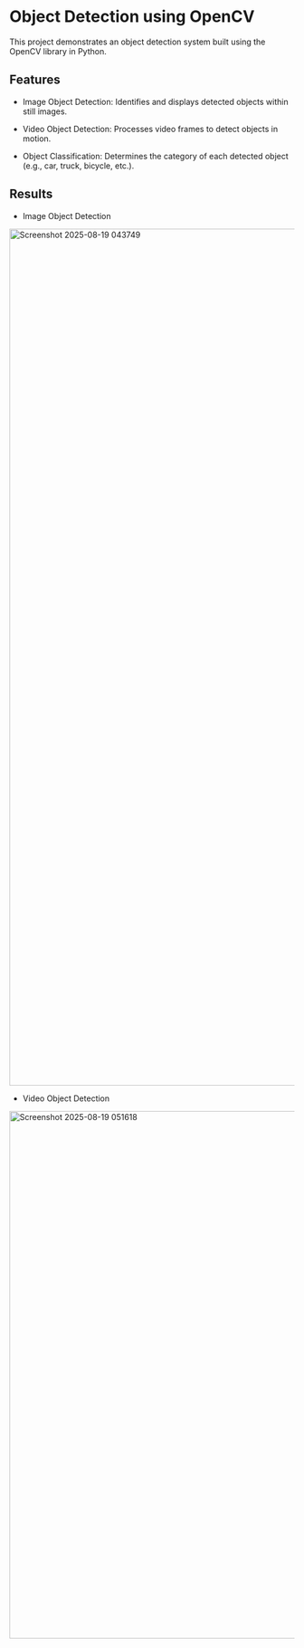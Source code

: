# Object Detection using OpenCV

This project demonstrates an object detection system built using the OpenCV library in Python.

## Features
- Image Object Detection: Identifies and displays detected objects within still images.

- Video Object Detection: Processes video frames to detect objects in motion.

- Object Classification: Determines the category of each detected object (e.g., car, truck, bicycle, etc.).


## Results
- Image Object Detection
<img width="2292" height="1514" alt="Screenshot 2025-08-19 043749" src="https://github.com/user-attachments/assets/711a98d5-0d4a-4007-b6e0-75f1e437bc40" />


- Video Object Detection
<img width="1766" height="932" alt="Screenshot 2025-08-19 051618" src="https://github.com/user-attachments/assets/fc3d3e4d-e9eb-4036-aecc-6e806ce8d9e2" />
